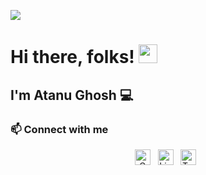 ![](https://komarev.com/ghpvc/?username=atanughosh01)
# Hi there, folks! <img src="https://raw.githubusercontent.com/MartinHeinz/MartinHeinz/master/wave.gif" width="30px">
## I'm Atanu Ghosh 💻


<!--
### My GitHub Stats :octocat:

<p align="center">
  <img width="50%" src="https://github-readme-stats.vercel.app/api?username=atanughosh01&show_icons=true&line_height=20&theme=tokyonight" />
</p>
-->


### 📫 Connect with me

<p align="center">
<a href="mailto:atanughosh.jubcse23@gmail.com" target=_blank><img alt="Gmail" height="25" src="https://img.shields.io/badge/Gmail-D14836?style=for-the-badge&logo=gmail&logoColor=white" /></a>&nbsp;&nbsp;
<a href="https://www.linkedin.com/in/atanughosh01/" target=_blank><img height="25" src="https://img.shields.io/badge/LinkedIn-0077B5?style=for-the-badge&logo=linkedin&logoColor=white" alt="LinkedIn"></a>&nbsp;&nbsp;  
<a href="https://www.twitter.com/ghoshatanu01/" target=_blank><img height="25" src="https://img.shields.io/badge/Twitter-1DA1F2?style=for-the-badge&logo=twitter&logoColor=white" alt="Twitter"></a>&nbsp;&nbsp;
  

</p>

<!--
**atanughosh01/atanughosh01** is a ✨ _special_ ✨ repository because its `README.md` (this file) appears on your GitHub profile.

Here are some ideas to get you started:

- 🔭 I’m currently working on ...
- 🌱 I’m currently learning ...
- 👯 I’m looking to collaborate on ...
- 🤔 I’m looking for help with ...
- 💬 Ask me about ...
- 📫 How to reach me: ...
- 😄 Pronouns: ...
- ⚡ Fun fact: ...
-->
